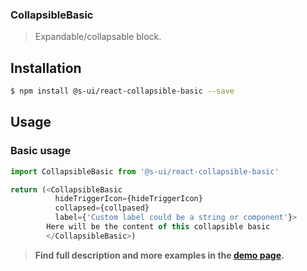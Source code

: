 ### CollapsibleBasic

> Expandable/collapsable block.

<!-- ![](./assets/preview.png) -->

## Installation

```sh
$ npm install @s-ui/react-collapsible-basic --save
```

## Usage

### Basic usage
```js
import CollapsibleBasic from '@s-ui/react-collapsible-basic'

return (<CollapsibleBasic 
          hideTriggerIcon={hideTriggerIcon} 
          collapsed={collpased} 
          label={'Custom label could be a string or component'}>
        Here will be the content of this collapsible basic
        </CollapsibleBasic>)
```


> **Find full description and more examples in the [demo page](#).**
